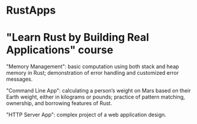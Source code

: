# RustApps
# "Learn Rust by Building Real Applications" course

"Memory Management": basic computation using both stack and heap memory in Rust; demonstration of error handling and customized error messages. 

"Command Line App": calculating a person’s weight on Mars based on their Earth weight, either in kilograms or pounds; practice of pattern matching, ownership, and borrowing features of Rust.

"HTTP Server App": complex project of a web application design.